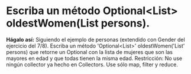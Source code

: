 # Escriba un método  Optional<List<Person>> oldestWomen(List<Person> persons).

**Hágalo así:** Siguiendo el ejemplo de personas (extendido con Gender del ejercicio del 7/8). Escriba un método  'Optional<List<Person>>' oldestWomen('List<Person>' persons) que retorne un Optional con la lista de mujeres que son las mayores en edad y que todas tienen la misma edad.
Restricción: No use ningún collector ya hecho en Collectors. Use sólo map, filter y reduce.
